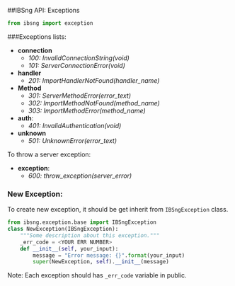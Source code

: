 ##IBSng API: Exceptions

```python
from ibsng import exception
```

###Exceptions lists:

* **connection**
  * *100: InvalidConnectionString(void)*
  * *101: ServerConnectionError(void)*
* **handler**
  * *201: ImportHandlerNotFound(handler_name)*
* **Method**
  * *301: ServerMethodError(error_text)*
  * *302: ImportMethodNotFound(method_name)*
  * *303: ImportMethodError(method_name)*
* **auth**:
  * *401: InvalidAuthentication(void)*
* **unknown**
  * *501: UnknownError(error_text)*

To throw a server exception:
* **exception**:
  * *600: throw_exception(server_error)*

### New Exception:

To create new exception, it should be get inherit from `IBSngException` class.

```python
from ibsng.exception.base import IBSngException
class NewException(IBSngException):
    """Some description about this exception."""
    _err_code = <YOUR ERR NUMBER>
    def __init__(self, your_input):
        message = "Error message: {}".format(your_input)
        super(NewException, self).__init__(message)
```

Note: Each exception should has `_err_code` variable in public.